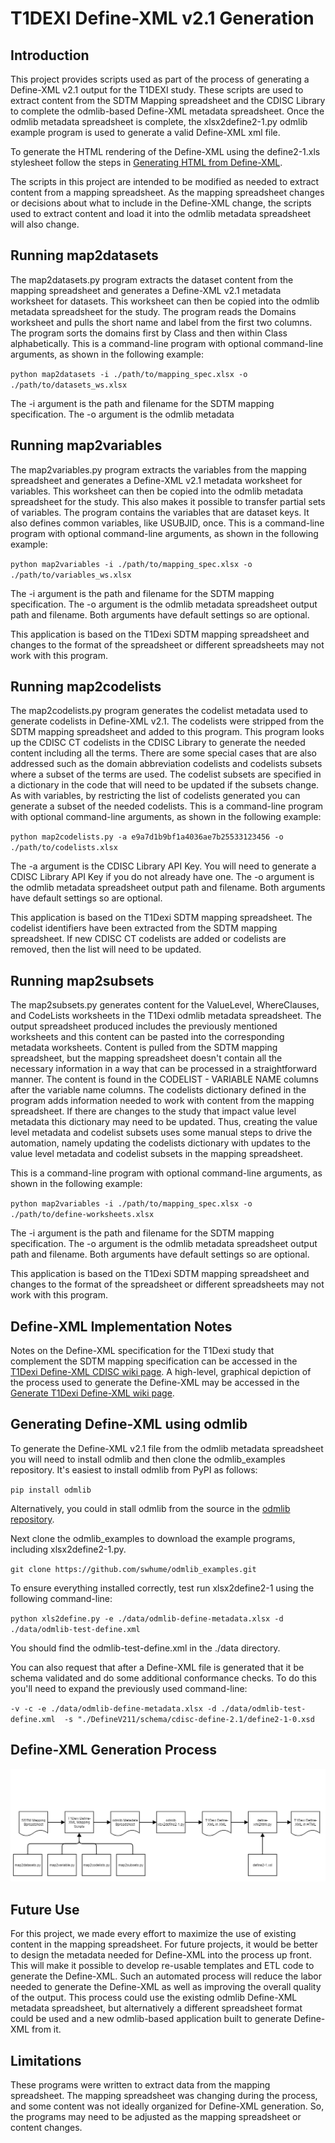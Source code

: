# T1DEXI Define-XML v2.1 Generation

## Introduction
This project provides scripts used as part of the process of generating a Define-XML v2.1 output
for the T1DEXI study. These scripts are used to extract content from the SDTM Mapping spreadsheet
and the CDISC Library to complete the odmlib-based Define-XML metadata spreadsheet. Once the odmlib metadata
spreadsheet is complete, the xlsx2define2-1.py odmlib example program is used to generate a valid
Define-XML xml file.

To generate the HTML rendering of the Define-XML using the define2-1.xls stylesheet follow the steps
in [Generating HTML from Define-XML](https://swhume.github.io/blog-2022-generate-html-from-xml.html).

The scripts in this project are intended to be modified as needed to extract content from a mapping spreadsheet.
As the mapping spreadsheet changes or decisions about what to include in the Define-XML change, the scripts
used to extract content and load it into the odmlib metadata spreadsheet will also change.

## Running map2datasets
The map2datasets.py program extracts the dataset content from the mapping spreadsheet and generates a 
Define-XML v2.1 metadata worksheet for datasets. This worksheet can then be copied into the odmlib metadata
spreadsheet for the study. The program reads the Domains worksheet and pulls the short name and label from the first
two columns. The program sorts the domains first by Class and then within Class alphabetically. This is a command-line
program with optional command-line arguments, as shown in the following example:

`python map2datasets -i ./path/to/mapping_spec.xlsx -o ./path/to/datasets_ws.xlsx`

The -i argument is the path and filename for the SDTM mapping specification. The -o argument is the odmlib metadata

## Running map2variables
The map2variables.py program extracts the variables from the mapping spreadsheet and generates a 
Define-XML v2.1 metadata worksheet for variables. This worksheet can then be copied into the odmlib metadata
spreadsheet for the study. This also makes it possible to transfer partial sets of variables. The program contains the 
variables that are dataset keys. It also defines common variables, like USUBJID, once. This is a command-line
program with optional command-line arguments, as shown in the following example:

`python map2variables -i ./path/to/mapping_spec.xlsx -o ./path/to/variables_ws.xlsx`

The -i argument is the path and filename for the SDTM mapping specification. The -o argument is the odmlib metadata
spreadsheet output path and filename. Both arguments have default settings so are optional.

This application is based on the T1Dexi SDTM mapping spreadsheet and changes to the format of the spreadsheet
or different spreadsheets may not work with this program.

## Running map2codelists
The map2codelists.py program generates the codelist metadata used to generate codelists in Define-XML v2.1. 
The codelists were stripped from the SDTM mapping spreadsheet and added to this program. This program looks up the 
CDISC CT codelists in the CDISC Library to generate the needed content including all the terms. There are some 
special cases that are also addressed such as the domain abbreviation codelists and codelists subsets where a subset 
of the terms are used. The codelist subsets are specified in a dictionary in the code that will need to be updated
if the subsets change. As with variables, by restricting the list of codelists generated you can generate a subset
of the needed codelists. This is a command-line program with optional command-line arguments, as shown in the following
example:

`python map2codelists.py -a e9a7d1b9bf1a4036ae7b25533123456 -o ./path/to/codelists.xlsx`

The -a argument is the CDISC Library API Key. You will need to generate a CDISC Library API Key if you do not
already have one. The -o argument is the odmlib metadata spreadsheet output path and filename. Both arguments 
have default settings so are optional.

This application is based on the T1Dexi SDTM mapping spreadsheet. The codelist identifiers have been extracted from the 
SDTM mapping spreadsheet. If new CDISC CT codelists are added or codelists are removed, then the list will need to be
updated.

## Running map2subsets
The map2subsets.py generates content for the ValueLevel, WhereClauses, and CodeLists worksheets in the T1Dexi odmlib
metadata spreadsheet. The output spreadsheet produced includes the previously mentioned worksheets and this content
can be pasted into the corresponding metadata worksheets. Content is pulled from the SDTM mapping spreadsheet, but the
mapping spreadsheet doesn't contain all the necessary information in a way that can be processed in a straightforward 
manner. The content is found in the CODELIST - VARIABLE NAME columns after the variable name columns.
The codelists dictionary defined in the program adds information needed to work with content from
the mapping spreadsheet. If there are changes to the study that impact value level metadata this dictionary may need to
be updated. Thus, creating the value level metadata and codelist subsets uses some manual steps to drive the automation,
namely updating the codelists dictionary with updates to the value level metadata and codelist subsets in the mapping 
spreadsheet.

This is a command-line program with optional command-line arguments, as shown in the following example:

`python map2variables -i ./path/to/mapping_spec.xlsx -o ./path/to/define-worksheets.xlsx`

The -i argument is the path and filename for the SDTM mapping specification. The -o argument is the odmlib metadata
spreadsheet output path and filename. Both arguments have default settings so are optional.

This application is based on the T1Dexi SDTM mapping spreadsheet and changes to the format of the spreadsheet
or different spreadsheets may not work with this program.

## Define-XML Implementation Notes
Notes on the Define-XML specification for the T1Dexi study that complement the SDTM mapping specification can be 
accessed in the [T1Dexi Define-XML CDISC wiki page](https://wiki.cdisc.org/display/~shume@cdisc.org/T1Dexi+Define-XML). 
A high-level, graphical depiction of the process used to generate the Define-XML may be accessed in the 
[Generate T1Dexi Define-XML wiki page](https://wiki.cdisc.org/display/~shume@cdisc.org/Generate+T1Dexi+Define-XML).

## Generating Define-XML using odmlib
To generate the Define-XML v2.1 file from the odmlib metadata spreadsheet you will need to install odmlib 
and then clone the odmlib_examples repository. It's easiest to install odmlib from PyPI as follows:

`pip install odmlib`

Alternatively, you could in stall odmlib from the source in the [odmlib repository](https://github.com/swhume/odmlib).

Next clone the odmlib_examples to download the example programs, including xlsx2define2-1.py.

`git clone https://github.com/swhume/odmlib_examples.git`

To ensure everything installed correctly, test run xlsx2define2-1 using the following command-line:

`python xls2define.py -e ./data/odmlib-define-metadata.xlsx -d ./data/odmlib-test-define.xml`

You should find the odmlib-test-define.xml in the ./data directory.

You can also request that after a Define-XML file is generated that it be schema validated and do some additional
conformance checks. To do this you'll need to expand the previously used command-line:

`-v -c -e ./data/odmlib-define-metadata.xlsx -d ./data/odmlib-test-define.xml 
-s "./DefineV211/schema/cdisc-define-2.1/define2-1-0.xsd`

## Define-XML Generation Process
![Define-XML Generation Process](https://github.com/swhume/T1Dexi/blob/master/docs/define-xml-process.png?raw=true)

## Future Use
For this project, we made every effort to maximize the use of existing content in the mapping spreadsheet.
For future projects, it would be better to design the metadata needed for Define-XML into the process
up front. This will make it possible to develop re-usable templates and ETL code to generate the Define-XML. Such
an automated process will reduce the labor needed to generate the Define-XML as well as improving the overall 
quality of the output. This process could use the existing odmlib Define-XML metadata spreadsheet, but
alternatively a different spreadsheet format could be used and a new odmlib-based application built to 
generate Define-XML from it.

## Limitations
These programs were written to extract data from the mapping spreadsheet. The mapping spreadsheet
was changing during the process, and some content was not ideally organized for Define-XML generation. So,
the programs may need to be adjusted as the mapping spreadsheet or content changes.
